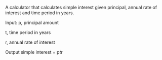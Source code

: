 A calculator that calculates simple interest given principal, annual rate of interest and time period in years.


Input:
   p, principal amount
   
   t, time period in years
   
   r, annual rate of interest
   
Output
   simple interest = p*t*r
